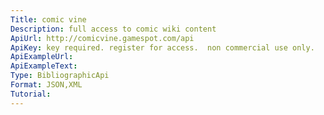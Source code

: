 ```yaml
---
Title: comic vine
Description: full access to comic wiki content
ApiUrl: http://comicvine.gamespot.com/api
ApiKey: key required. register for access.  non commercial use only.
ApiExampleUrl:
ApiExampleText:
Type: BibliographicApi
Format: JSON,XML
Tutorial:
---
```

